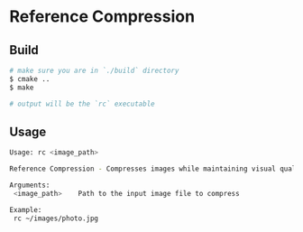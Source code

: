 # Reference Compression

## Build
```bash
# make sure you are in `./build` directory
$ cmake ..
$ make

# output will be the `rc` executable
```

## Usage
```bash
Usage: rc <image_path>

Reference Compression - Compresses images while maintaining visual quality using reference optimization.

Arguments:
 <image_path>    Path to the input image file to compress

Example:
 rc ~/images/photo.jpg
```
